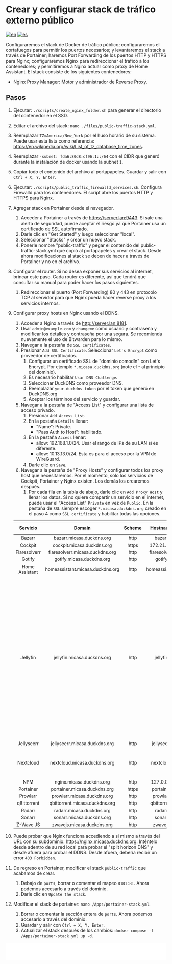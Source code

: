 # Crear y configurar stack de tráfico externo público

[![en](https://img.shields.io/badge/lang-en-blue.svg)](Create%20and%20configure%20public%20external%20traffic%20stack.md)
[![es](https://img.shields.io/badge/lang-es-blue.svg)](Create%20and%20configure%20public%20external%20traffic%20stack.es.md)

Configuraremos el stack de Docker de tráfico público; configuraremos el cortafuegos para permitir los puertos necesarios; y levantaremos el stack a través de Portainer; haremos Port Forwarding de los puertos HTTP y HTTPS para Nginx; configuraremos Nginx para redireccionar el tráfico a los contenedores; y permitiremos a Nginx actuar como proxy de Home Assistant. El stack consiste de los siguientes contenedores:

- Nginx Proxy Manager: Motor y administrador de Reverse Proxy.

## Pasos

1. Ejecutar: `./scripts/create_nginx_folder.sh` para generar el directorio del contenedor en el SSD.
2. Editar el archivo del stack: `nano ./files/public-traffic-stack.yml`.
3. Reemplazar `TZ=America/New_York` por el huso horario de su sistema. Puede usar esta lista como referencia: https://en.wikipedia.org/wiki/List_of_tz_database_time_zones.
4. Reemplazar `-subnet: fda6:80d8:cf96:1::/64` con el CIDR que generó durante la instalación de docker usando la subnet `1`.
5. Copiar todo el contenido del archivo al portapapeles. Guardar y salir con `Ctrl + X, Y, Enter`.
6. Ejecutar: `./scripts/public_traffic_firewalld_services.sh`. Configura Firewalld para los contenedores. El script abre los puertos HTTP y HTTPS para Nginx.
7. Agregar stack en Portainer desde el navegador.
    1. Acceder a Portainer a través de https://server.lan:9443. Si sale una alerta de seguridad, puede aceptar el riesgo ya que Portainer usa un certificado de SSL autofirmado.
    2. Darle clic en "Get Started" y luego seleccionar "local".
    3. Seleccionar "Stacks" y crear un nuevo stack.
    4. Ponerle nombre "public-traffic" y pegar el contenido del public-traffic-stack.yml que copió al portapapeles y crear el stack. Desde ahora modificaciones al stack se deben de hacer a través de Portainer y no en el archivo.
8. Configurar el router. Si no desea exponer sus servicios al internet, brincar este paso. Cada router es diferente, así que tendrá que consultar su manual para poder hacer los pasos siguientes.
    1. Redireccionar el puerto (Port Forwarding) 80 y 443 en protocolo TCP al servidor para que Nginx pueda hacer reverse proxy a los servicios internos.
9. Configurar proxy hosts en Nginx usando el DDNS.
    1. Acceder a Nginx a través de http://server.lan:8181.
    2. Usar `admin@example.com` y `changeme` como usuario y contraseña y modificar los detalles y contraseña por una segura. Se recomienda nuevamente el uso de Bitwarden para lo mismo.
    3. Navegar a la pestaña de `SSL Certificates`.
    4. Presionar `Add SSL Certificate`. Seleccionar `Let's Encrypt` como proveedor de certificados.
        1. Configurar un certificado SSL de "dominio comodín" con Let's Encrypt. Por ejemplo `*.micasa.duckdns.org` (note el `*` al principio del dominio).
        2. Es necesario habilitar `Usar DNS Challenge`.
        3. Seleccionar DuckDNS como proveedor DNS.
        4. Reemplazar `your-duckdns-token` por el token que generó en DuckDNS.org
        5. Aceptar los términos del servicio y guardar.
    5. Navegar a la pestaña de "Access List" y configurar una lista de acceso privado.
        1. Presionar `Add Access List`.
        2. En la pestaña `Details` llenar:
            - "Name": Private.
            - "Pass Auth to Host": habilitado.
        3. En la pestaña `Access` llenar:
            - allow: 192.168.1.0/24. Usar el rango de IPs de su LAN si es diferente.
            - allow: 10.13.13.0/24. Esta es para el acceso por la VPN de WireGuard.
        4. Darle clic en `Save`.
    6. Navegar a la pestaña de "Proxy Hosts" y configurar todos los proxy host que necesitaremos. Por el momento, solo los servicios de Cockpit, Portainer y Nginx existen. Los demás los crearemos después.
        1. Por cada fila en la tabla de abajo, darle clic en `Add Proxy Host` y llenar los datos. Si no quiere compartir un servicio en el internet, puede usar el "Access List" `Private` en vez de `Public`. En la pestaña de `SSL` siempre escoger `*.micasa.duckdns.org` creado en el paso 4 como `SSL certificate` y habilitar todas las opciones.

    |    Servicio    |              Domain              | Scheme |   Hostname    | Port | Block Exploits | Websockets | Access List | Advanced                                                                                                                                                                                                                                                                                                                                                                                                                                                                                                                                                                                                                             |
    |:--------------:|:--------------------------------:|:------:|:-------------:|:----:|:--------------:|:----------:|:-----------:|--------------------------------------------------------------------------------------------------------------------------------------------------------------------------------------------------------------------------------------------------------------------------------------------------------------------------------------------------------------------------------------------------------------------------------------------------------------------------------------------------------------------------------------------------------------------------------------------------------------------------------------|
    |     Bazarr     |    bazarr.micasa.duckdns.org     |  http  |    bazarr     | 6767 |    activado    |  activado  |   Public    | N/A                                                                                                                                                                                                                                                                                                                                                                                                                                                                                                                                                                                                                                  |
    |    Cockpit     |    cockpit.micasa.duckdns.org    | https  |  172.21.0.1   | 9090 |    activado    |  activado  |   Private   | N/A                                                                                                                                                                                                                                                                                                                                                                                                                                                                                                                                                                                                                                  |
    |  Flaresolverr  | flaresolverr.micasa.duckdns.org  |  http  | flaresolverr  | 8191 |    activado    |  activado  |   Private   | N/A                                                                                                                                                                                                                                                                                                                                                                                                                                                                                                                                                                                                                                  |
    |     Gotify     |    gotify.micasa.duckdns.org     |  http  |    gotify     |  80  |    activado    |  activado  |   Public    | N/A                                                                                                                                                                                                                                                                                                                                                                                                                                                                                                                                                                                                                                  |
    | Home Assistant | homeassistant.micasa.duckdns.org |  http  | homeassistant | 8123 |    activado    |  activado  |   Public    | N/A                                                                                                                                                                                                                                                                                                                                                                                                                                                                                                                                                                                                                                  |
    |    Jellyfin    |   jellyfin.micasa.duckdns.org    |  http  |   jellyfin    | 8096 |    activado    |  activado  |   Public    | <pre><code># Disable buffering when the nginx proxy gets very resource heavy upon streaming<br>proxy_buffering off;<br># Proxy main Jellyfin traffic<br>proxy_set_header X-Real-IP \$remote_addr;<br>proxy_set_header X-Forwarded-Protocol \$scheme;<br>proxy_set_header X-Forwarded-Host $http_host;<br>proxy_headers_hash_max_size 2048;<br>proxy_headers_hash_bucket_size 128;<br># Security / XSS Mitigation Headers<br># NOTE: X-Frame-Options may cause issues with the webOS app<br>add_header X-Frame-Options "SAMEORIGIN";<br>add_header X-XSS-Protection "0";<br>add_header X-Content-Type-Options "nosniff";</code></pre> |
    |   Jellyseerr   |  jellyseerr.micasa.duckdns.org   |  http  |  jellyseerr   | 5055 |    activado    |  activado  |   Public    | N/A                                                                                                                                                                                                                                                                                                                                                                                                                                                                                                                                                                                                                                  |
    |   Nextcloud    |   nextcloud.micasa.duckdns.org   |  http  |   nextcloud   |  80  |    activado    |  activado  |   Public    | <pre><code>client_body_buffer_size 512k;<br>proxy_read_timeout 86400s;<br>client_max_body_size 0;</code></pre>                                                                                                                                                                                                                                                                                                                                                                                                                                                                                                                       |
    |      NPM       |     nginx.micasa.duckdns.org     |  http  |   127.0.0.1   |  81  |    activado    |  activado  |   Private   | N/A                                                                                                                                                                                                                                                                                                                                                                                                                                                                                                                                                                                                                                  |
    |   Portainer    |   portainer.micasa.duckdns.org   | https  |   portainer   | 9443 |    activado    |  activado  |   Private   | N/A                                                                                                                                                                                                                                                                                                                                                                                                                                                                                                                                                                                                                                  |
    |    Prowlarr    |   prowlarr.micasa.duckdns.org    |  http  |   prowlarr    | 9696 |    activado    |  activado  |   Public    | N/A                                                                                                                                                                                                                                                                                                                                                                                                                                                                                                                                                                                                                                  |
    |  qBittorrent   |  qbittorrent.micasa.duckdns.org  |  http  |  qbittorrent  | 8080 |    activado    |  activado  |   Public    | N/A                                                                                                                                                                                                                                                                                                                                                                                                                                                                                                                                                                                                                                  |
    |     Radarr     |    radarr.micasa.duckdns.org     |  http  |    radarr     | 7878 |    activado    |  activado  |   Public    | N/A                                                                                                                                                                                                                                                                                                                                                                                                                                                                                                                                                                                                                                  |
    |     Sonarr     |    sonarr.micasa.duckdns.org     |  http  |    sonarr     | 8989 |    activado    |  activado  |   Public    | N/A                                                                                                                                                                                                                                                                                                                                                                                                                                                                                                                                                                                                                                  |
    |   Z-Wave JS    |    zwavejs.micasa.duckdns.org    |  http  |    zwavejs    | 8091 |    activado    |  activado  |   Private   | N/A                                                                                                                                                                                                                                                                                                                                                                                                                                                                                                                                                                                                                                  |

10. Puede probar que Nginx funciona accediendo a si mismo a través del URL con su subdominio: https://nginx.micasa.duckdns.org. Inténtelo desde adentro de su red local para probar el "split horizon DNS" y desde afuera para probar el DDNS. Desde afuera, debería recibir un error `403 Forbidden`.
11. De regreso en Portainer, modificar el stack `public-traffic` que acabamos de crear.
    1. Debajo de `ports`, borrar o comentar el mapeo `8181:81`. Ahora podemos accesarlo a través del dominio.
    2. Darle clic en `Update the stack`.
12. Modificar el stack de portainer: `nano /Apps/portainer-stack.yml`.
    1. Borrar o comentar la sección entera de `ports`. Ahora podemos accesarlo a través del dominio.
    2. Guardar y salir con `Ctrl + X, Y, Enter`.
    3. Actualizar el stack después de los cambios: `docker compose -f /Apps/portainer-stack.yml up -d`.

[<img width="33.3%" src="buttons/prev-Configure dns.es.svg" alt="Configurar DNS">](Configure%20dns.es.md)[<img width="33.3%" src="buttons/jump-Index.es.svg" alt="Índice">](README.es.md)[<img width="33.3%" src="buttons/next-Create and configure nextcloud stack.es.svg" alt="Crear y configurar stack de Nextcloud">](Create%20and%20configure%20nextcloud%20stack.es.md)
